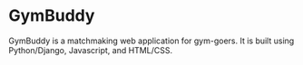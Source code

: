 # GymBuddy
GymBuddy is a matchmaking web application for gym-goers. It is built using Python/Django, Javascript, and HTML/CSS.
